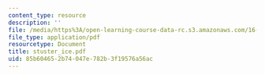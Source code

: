 ```yaml
---
content_type: resource
description: ''
file: /media/https%3A/open-learning-course-data-rc.s3.amazonaws.com/16-423j-aerospace-biomedical-and-life-support-engineering-spring-2006/85b604652b74047e782b3f19576a56ac_stuster_ice.pdf
file_type: application/pdf
resourcetype: Document
title: stuster_ice.pdf
uid: 85b60465-2b74-047e-782b-3f19576a56ac
---
```

